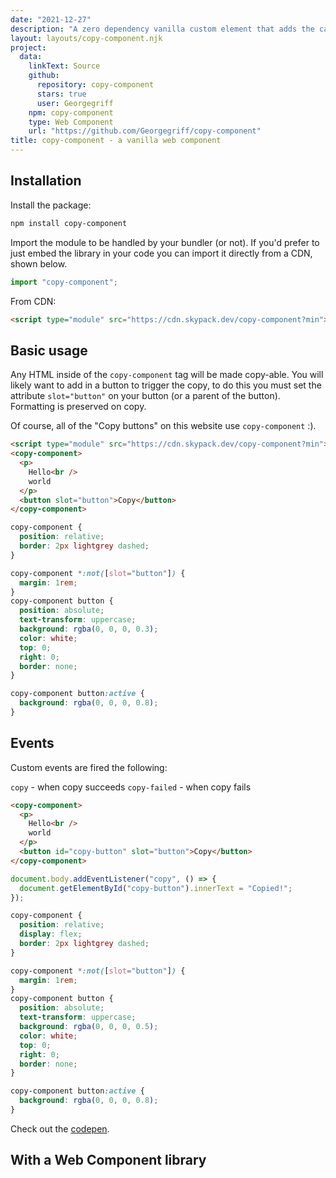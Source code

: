 ```yaml
---
date: "2021-12-27"
description: "A zero dependency vanilla custom element that adds the capability to wrap html so it the inner text can be added to the users clipboard."
layout: layouts/copy-component.njk
project:
  data:
    linkText: Source
    github:
      repository: copy-component
      stars: true
      user: Georgegriff
    npm: copy-component
    type: Web Component
    url: "https://github.com/Georgegriff/copy-component"
title: copy-component - a vanilla web component
---
```


## Installation

Install the package:

```bash
npm install copy-component
```

Import the module to be handled by your bundler (or not). If you'd prefer to just embed the library in your code you can import it directly from a CDN, shown below.

```js
import "copy-component";
```

From CDN:

```html
<script type="module" src="https://cdn.skypack.dev/copy-component?min"></script>
```

## Basic usage

Any HTML inside of the `copy-component` tag will be made copy-able. You will likely want to add in a button to trigger the copy, to do this you must set the attribute `slot="button"` on your button (or a parent of the button). Formatting is preserved on copy.

Of course, all of the "Copy buttons" on this website use `copy-component` :).

```html basic-usage
<script type="module" src="https://cdn.skypack.dev/copy-component?min"></script>
<copy-component>
  <p>
    Hello<br />
    world
  </p>
  <button slot="button">Copy</button>
</copy-component>
```

```css basic-usage
copy-component {
  position: relative;
  border: 2px lightgrey dashed;
}

copy-component *:not([slot="button"]) {
  margin: 1rem;
}
copy-component button {
  position: absolute;
  text-transform: uppercase;
  background: rgba(0, 0, 0, 0.3);
  color: white;
  top: 0;
  right: 0;
  border: none;
}

copy-component button:active {
  background: rgba(0, 0, 0, 0.8);
}
```

## Events

Custom events are fired the following:

`copy` - when copy succeeds
`copy-failed` - when copy fails

```html event-usage
<copy-component>
  <p>
    Hello<br />
    world
  </p>
  <button id="copy-button" slot="button">Copy</button>
</copy-component>
```

```js event-usage
document.body.addEventListener("copy", () => {
  document.getElementById("copy-button").innerText = "Copied!";
});
```

```css event-usage
copy-component {
  position: relative;
  display: flex;
  border: 2px lightgrey dashed;
}

copy-component *:not([slot="button"]) {
  margin: 1rem;
}
copy-component button {
  position: absolute;
  text-transform: uppercase;
  background: rgba(0, 0, 0, 0.5);
  color: white;
  top: 0;
  right: 0;
  border: none;
}

copy-component button:active {
  background: rgba(0, 0, 0, 0.8);
}
```

Check out the [codepen](https://codepen.io/georgegriff/pen/XWeVgBV).

## With a Web Component library

